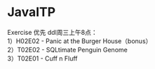 # JavaITP
Exercise
优先 ddl周三上午8点：   
1）H02E02 - Panic at the Burger House（bonus）  
2）T02E02 - SQLtimate Penguin Genome  
3）T02E01 - Cuff n Fluff

